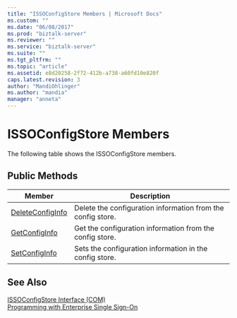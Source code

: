 ```yaml
---
title: "ISSOConfigStore Members | Microsoft Docs"
ms.custom: ""
ms.date: "06/08/2017"
ms.prod: "biztalk-server"
ms.reviewer: ""
ms.service: "biztalk-server"
ms.suite: ""
ms.tgt_pltfrm: ""
ms.topic: "article"
ms.assetid: e8d20258-2f72-412b-a738-a60fd10e820f
caps.latest.revision: 3
author: "MandiOhlinger"
ms.author: "mandia"
manager: "anneta"
---
```

# ISSOConfigStore Members
The following table shows the ISSOConfigStore members.  
  
## Public Methods  
  
|Member|Description|  
|------------|-----------------|  
|[DeleteConfigInfo](../core/issoconfigstore-deleteconfiginfo.md)|Delete the configuration information from the config store.|  
|[GetConfigInfo](../core/issoconfigstore-getconfiginfo.md)|Get the configuration information from the config store.|  
|[SetConfigInfo](../core/issoconfigstore-setconfiginfo.md)|Sets the configuration information in the config store.|  
  
## See Also  
 [ISSOConfigStore Interface (COM)](../core/issoconfigstore-interface-com.md)   
 [Programming with Enterprise Single Sign-On](../core/programming-with-enterprise-single-sign-on.md)